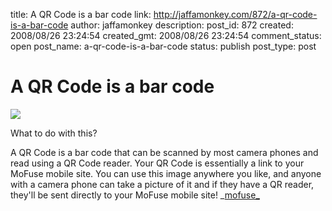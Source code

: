 title: A QR Code is a bar code
link: http://jaffamonkey.com/872/a-qr-code-is-a-bar-code
author: jaffamonkey
description: 
post_id: 872
created: 2008/08/26 23:24:54
created_gmt: 2008/08/26 23:24:54
comment_status: open
post_name: a-qr-code-is-a-bar-code
status: publish
post_type: post

# A QR Code is a bar code

![](http://www.jaffamonkey.co.uk/wp-content/uploads/qr_img_large-300x300.png)

What to do with this?

A QR Code is a bar code that can be scanned by most camera phones and read using a QR Code reader. Your QR Code is essentially a link to your MoFuse mobile site. You can use this image anywhere you like, and anyone with a camera phone can take a picture of it and if they have a QR reader, they'll be sent directly to your MoFuse mobile site! _[mofuse_](http://app.mofuse.com/users/edit/12482/qrcode)